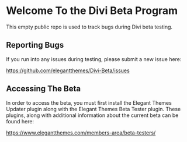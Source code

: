 # Welcome To the Divi Beta Program

This empty public repo is used to track bugs during Divi beta testing. 

## Reporting Bugs

If you run into any issues during testing, please submit a new issue here:

https://github.com/elegantthemes/Divi-Beta/issues

## Accessing The Beta

In order to access the beta, you must first install the Elegant Themes Updater plugin along with the Elegant Themes Beta Tester plugin. These plugins, along with additional information about the current beta can be found here:

https://www.elegantthemes.com/members-area/beta-testers/

